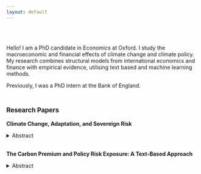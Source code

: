 ```yaml
---
layout: default
---
```


<br><br>

Hello! I am a PhD candidate in Economics at Oxford. I study the macroeconomic and financial effects of climate change and climate policy. My research combines structural models from international economics and finance with empirical evidence, utilising text based and machine learning methods. 

Previously, I was a PhD intern at the Bank of England.  <br><br>

## <span style="font-size: 0.8em;">Research Papers</span>

**Climate Change, Adaptation, and Sovereign Risk**  
<details>
<summary>Abstract</summary>

Many heavily indebted economies are also highly exposed to natural disasters. As climate change makes these disasters more frequent and severe, the incentive to invest in adaptation to build resilience grows, but how does sovereign risk affect this motive? Using a novel measure of adaptation derived from government budgets I show that countries with lower sovereign ratings invest less in adaptive capital. Moreover, natural disasters increase the cost of borrowing for these countries. I embed these mechanisms in a sovereign default model showing that default risk could either increase or decrease optimal adaptation relative to a benchmark with perfect financial markets. Limited commitment tightens the budget constraint while also creating an additional incentive to adapt in order to reduce borrowing costs. For emerging market economies the first channel dominates and sovereign risk restricts adaptation. These economies suffer from an `adaptation trap' dynamic: high borrowing costs restrict adaptation, leading to higher climate damages in the future which increase borrowing costs further. I conclude by showing that debt relief policies can be effective in improving climate resilience, sometimes at no cost to investors.
</details> <br>

**The Carbon Premium and Policy Risk Exposure: A Text-Based Approach**      
<details>
<summary>Abstract</summary>

Shifts in climate policy stringency have heterogeneous effects on firms’ profitability. Does the market price this risk? This paper provides new evidence on this question, utilising a supervised machine learning algorithm to construct a firm-level measure of climate policy risk exposure. Firms exposed to climate policy risk have negative abnormal returns on climate policy announcement days. I build a set of such dates and characterize abnormal return responses using Risk Factors discussions in 10-K filings. The algorithm uncovers predictors of policy risk exposure in the text which are used to construct an exposure score for each firm. This exposure score is correlated with emissions, environmental lobbying behaviour, and is predictive out of sample. Higher exposure is not associated with a premium. Green preference shifts are considered as a mechanism to rationalize this result. I find that empirically identified preference shocks can partly explain the lack of a climate policy risk premium.
</details>

